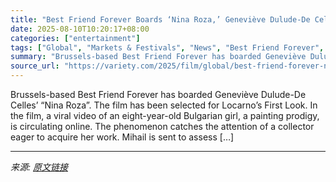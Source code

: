 ```yaml
---
title: "Best Friend Forever Boards ‘Nina Roza,’ Geneviève Dulude-De Celles’ Investigation Into Contemporary Art World (EXCLUSIVE)"
date: 2025-08-10T10:20:17+08:00
categories: ["entertainment"]
tags: ["Global", "Markets & Festivals", "News", "Best Friend Forever", "Locarno Film Festival", "Nina Roza", "Toronto Festival"]
summary: "Brussels-based Best Friend Forever has boarded Geneviève Dulude-De Celles’ “Nina Roza”. The film has been selected for Locarno’s First Look. In the film, a viral video of an eight-year-old Bulgarian g"
source_url: "https://variety.com/2025/film/global/best-friend-forever-nina-roza-genevieve-dulude-de-celles-1236485643/"
---
```


Brussels-based Best Friend Forever has boarded Geneviève Dulude-De Celles’ “Nina Roza”. The film has been selected for Locarno’s First Look. In the film, a viral video of an eight-year-old Bulgarian girl, a painting prodigy, is circulating online. The phenomenon catches the attention of a collector eager to acquire her work. Mihail is sent to assess [&#8230;]

---

*来源: [原文链接](https://variety.com/2025/film/global/best-friend-forever-nina-roza-genevieve-dulude-de-celles-1236485643/)*

